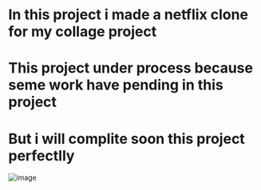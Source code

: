 # In this project i made a netflix clone for my collage project 
# This project under process because  seme work have pending in this project 
# But i will complite soon this project perfectlly
![image](https://github.com/AkashSingh1141144/Netflix_clone/assets/147084128/6ba447e1-09c6-43b4-b9bc-9f6b168623c3)
